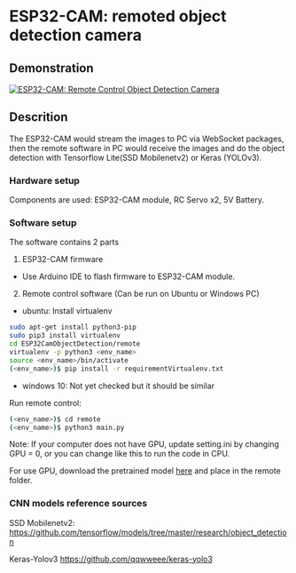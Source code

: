 # ESP32-CAM: remoted object detection camera #

## Demonstration

[![ESP32-CAM: Remote Control Object Detection Camera](http://img.youtube.com/vi/4a_r6fCYZ3U/0.jpg)](https://www.youtube.com/watch?v=4a_r6fCYZ3U "ESP32-CAM: Remote Control Object Detection Camera")

## Descrition

The ESP32-CAM would stream the images to PC via WebSocket packages, then the remote software in PC would receive the images and do the object detection with Tensorflow Lite(SSD Mobilenetv2) or Keras (YOLOv3).

### Hardware setup
Components are used: ESP32-CAM module, RC Servo x2, 5V Battery.<br/>

### Software setup
The software contains 2 parts<br/>
1. ESP32-CAM firmware<br/>
- Use Arduino IDE to flash firmware to ESP32-CAM module.<br/>
2. Remote control software (Can be run on Ubuntu or Windows PC)<br/>
- ubuntu: Install virtualenv<br/>
```bash
sudo apt-get install python3-pip
sudo pip3 install virtualenv
cd ESP32CamObjectDetection/remote
virtualenv -p python3 <env_name>
source <env_name>/bin/activate
(<env_name>)$ pip install -r requirementVirtualenv.txt
```
- windows 10: Not yet checked but it should be similar<br/>

Run remote control:<br/>
```bash
(<env_name>)$ cd remote
(<env_name>)$ python3 main.py
```
Note: If your computer does not have GPU, update setting.ini by changing GPU = 0, or you can change like this to run the code in CPU.<br/>

For use GPU, download the pretrained model [here](https://drive.google.com/file/d/13azCyG6wulYYfzFFTdpxxOx16kh6ysSg/view?usp=sharing) and place in the remote folder.

### CNN models reference sources
SSD Mobilenetv2:
https://github.com/tensorflow/models/tree/master/research/object_detection

Keras-Yolov3
https://github.com/qqwweee/keras-yolo3

